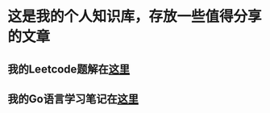 # 这是我的个人知识库，存放一些值得分享的文章
## 我的Leetcode题解在[这里](content/Leetcode题解.md)
## 我的Go语言学习笔记在[这里](content/Go语言学习笔记.md)

